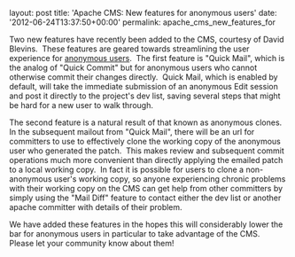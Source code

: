 
layout: post
title: 'Apache CMS: New features for anonymous users'
date: '2012-06-24T13:37:50+00:00'
permalink: apache_cms_new_features_for

<p>Two new features have recently been added to the CMS, courtesy of David Blevins.&nbsp; These features are geared towards streamlining the user experience for <a href="http://www.apache.org/dev/cmsref#non-committer">anonymous users</a>.&nbsp; The first feature is &quot;Quick Mail&quot;, which is the analog of &quot;Quick Commit&quot; but for anonymous users who cannot otherwise commit their changes directly.&nbsp; Quick Mail, which is enabled by default, will take the immediate submission of an anonymous Edit session and post it directly to the project's dev list, saving several steps that might be hard for a new user to walk through.</p> 
  <p>The second feature is a natural result of that known as anonymous clones.&nbsp; In the subsequent mailout from &quot;Quick Mail&quot;, there will be an url for committers to use to effectively clone the working copy of the anonymous user who generated the patch.&nbsp; This makes review and subsequent commit operations much more convenient than directly applying the emailed patch to a local working copy.&nbsp; In fact it is possible for users to clone a non-anonymous user's working copy, so anyone experiencing chronic problems with their working copy on the CMS can get help from other committers by simply using the &quot;Mail Diff&quot; feature to contact either the dev list or another apache committer with details of their problem.</p> 
  <p>We have added these features in the hopes this will considerably lower the bar for anonymous users in particular to take advantage of the CMS.&nbsp; Please let your community know about them!</p> 
  <p><br /></p> 
  <p><br /></p>
